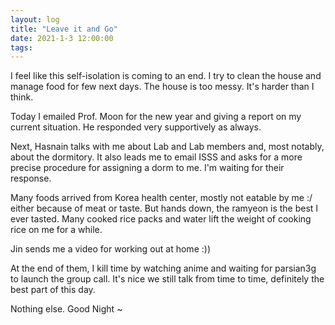 ```yaml
---
layout: log
title: "Leave it and Go"
date: 2021-1-3 12:00:00
tags:
---
```


I feel like this self-isolation is coming to an end. I try to clean the house and manage food for few next days.
The house is too messy. It's harder than I think.

Today I emailed Prof. Moon for the new year and giving a report on my current situation. He responded very supportively as always.


Next, Hasnain talks with me about Lab and Lab members and, most notably, about the dormitory. 
It also leads me to email ISSS and asks for a more precise procedure for assigning a dorm to me. I'm waiting for their response.

Many foods arrived from Korea health center, mostly not eatable by me :/
either because of meat or taste. But hands down, the ramyeon is the best I ever tasted. 
Many cooked rice packs and water lift the weight of cooking rice on me for a while.

Jin sends me a video for working out at home :))

At the end of them, I kill time by watching anime and waiting for parsian3g to launch the group call. It's nice we still talk from time to time, definitely the best part of this day.

Nothing else. Good Night ~
